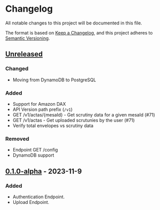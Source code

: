 # Changelog

All notable changes to this project will be documented in this file.

The format is based on [Keep a Changelog](https://keepachangelog.com/en/1.0.0/),
and this project adheres to [Semantic Versioning](https://semver.org/spec/v2.0.0.html).

## [Unreleased]

### Changed

- Moving from DynamoDB to PostgreSQL

### Added
- Support for Amazon DAX
- API Version path prefix (`/v1`)
- GET /v1/actas/{mesaId} - Get scrutiny data for a given mesaId (#71)
- GET /v1/actas - Get uploaded scrutunies by the user (#71)
- Verify total envelopes vs scrutiny data

### Removed

- Endpoint GET /config
- DynamoDB support

## [0.1.0-alpha] - 2023-11-9

### Added

- Authentication Endpoint.
- Upload Endpoint.

[unreleased]: https://github.com/olivierlacan/keep-a-changelog/compare/v0.1.0-alpha...HEAD
[0.1.0-alpha]: https://github.com/olivierlacan/keep-a-changelog/releases/tag/v0.1.0-alpha
